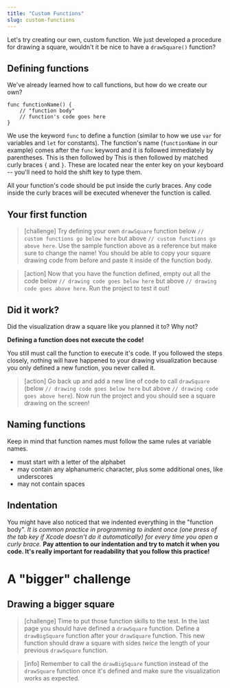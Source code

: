 ```yaml
---
title: "Custom Functions"
slug: custom-functions
---
```


Let's try creating our own, custom function. We just developed a procedure for drawing a square, wouldn't it be nice to have a `drawSquare()` function?

## Defining functions

We've already learned how to call functions, but how do we create our own?

```
func functionName() {
    // "function body"
    // function's code goes here
}
```

We use the keyword `func` to define a function (similar to how we use `var` for variables and `let` for constants). The function's name (`functionName` in our example) comes after the `func` keyword and it is followed immediately by parentheses. This is then followed by This is then followed by matched curly braces `{` and `}`. These are located near the enter key on your keyboard -- you'll need to hold the shift key to type them.

All your function's code should be put inside the curly braces. Any code inside the curly braces will be executed whenever the function is called.

## Your first function

> [challenge]
> Try defining your own `drawSquare` function below `// custom functions go below here` but above `// custom functions go above here`. Use the sample function above as a reference but make sure to change the name! You should be able to copy your square drawing code from before and paste it inside of the function body.

<!--  -->

> [action]
> Now that you have the function defined, empty out all the code below `// drawing code goes below here` but above `// drawing code goes above here`. Run the project to test it out!

## Did it work?

Did the visualization draw a square like you planned it to? Why not?

**Defining a function does not execute the code!**

You still must call the function to execute it's code. If you followed the steps closely, nothing will have happened to your drawing visualization because you only defined a new function, you never called it.

> [action]
> Go back up and add a new line of code to call `drawSquare` (below `// drawing code goes below here` but above `// drawing code goes above here`). Now run the project and you should see a square drawing on the screen!

## Naming functions

Keep in mind that function names must follow the same rules at variable names.

- must start with a letter of the alphabet
- may contain any alphanumeric character, plus some additional ones, like underscores
- may not contain spaces

## Indentation

You might have also noticed that we indented everything in the "function body". _It is common practice in programming to indent once (one press of the tab key if Xcode doesn't do it automatically) for every time you open a curly brace._ __Pay attention to our indentation and try to match it when you code. It's really important for readability that you follow this practice!__

# A "bigger" challenge

## Drawing a bigger square

> [challenge]
> Time to put those function skills to the test. In the last page you should have defined a `drawSquare` function. Define a `drawBigSquare` function after your `drawSquare` function. This new function should draw a square with sides _twice_ the length of your previous `drawSquare` function.

<!--  -->

> [info]
> Remember to call the `drawBigSquare` function instead of the `drawSquare` function once it's defined and make sure the visualization works as expected.
